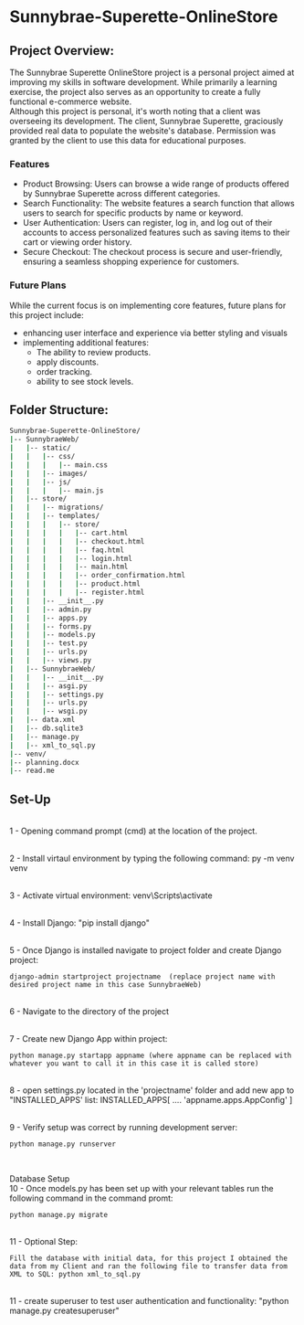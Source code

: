 # Sunnybrae-Superette-OnlineStore

## Project Overview:

The Sunnybrae Superette OnlineStore project is a personal project aimed at improving my skills in software development. While primarily a learning exercise, the project also serves as an opportunity to create a fully functional e-commerce website.
<br>
Although this project is personal, it's worth noting that a client was overseeing its development. The client, Sunnybrae Superette, graciously provided real data to populate the website's database. Permission was granted by the client to use this data for educational purposes.

### Features 
- Product Browsing: Users can browse a wide range of products offered by Sunnybrae Superette across different categories.
- Search Functionality: The website features a search function that allows users to search for specific products by name or keyword.
- User Authentication: Users can register, log in, and log out of their accounts to access personalized features such as saving items to their cart or viewing order history.
- Secure Checkout: The checkout process is secure and user-friendly, ensuring a seamless shopping experience for customers.

### Future Plans 

While the current focus is on implementing core features, future plans for this project include:

- enhancing user interface and experience via better styling and visuals
- implementing additional features:
    - The ability to review products. 
    - apply discounts. 
    - order tracking. 
    - ability to see stock levels.

## Folder Structure:
```bash
Sunnybrae-Superette-OnlineStore/
|-- SunnybraeWeb/
|   |-- static/
|   |   |-- css/
|   |   |   |-- main.css
|   |   |-- images/
|   |   |-- js/
|   |   |   |-- main.js
|   |-- store/
|   |   |-- migrations/
|   |   |-- templates/
|   |   |   |-- store/
|   |   |   |   |-- cart.html
|   |   |   |   |-- checkout.html
|   |   |   |   |-- faq.html
|   |   |   |   |-- login.html
|   |   |   |   |-- main.html
|   |   |   |   |-- order_confirmation.html
|   |   |   |   |-- product.html
|   |   |   |   |-- register.html
|   |   |-- __init__.py
|   |   |-- admin.py
|   |   |-- apps.py
|   |   |-- forms.py
|   |   |-- models.py
|   |   |-- test.py
|   |   |-- urls.py
|   |   |-- views.py
|   |-- SunnybraeWeb/
|   |   |-- __init__.py
|   |   |-- asgi.py
|   |   |-- settings.py
|   |   |-- urls.py
|   |   |-- wsgi.py
|   |-- data.xml
|   |-- db.sqlite3
|   |-- manage.py
|   |-- xml_to_sql.py
|-- venv/
|-- planning.docx
|-- read.me
```


## Set-Up

<br> 1 - Opening command prompt (cmd) at the location of the project.

<br> 2 - Install virtaul environment by typing the following command: 
    py -m venv venv

<br> 3 - Activate virtual environment: 
    venv\Scripts\activate 

<br> 4 - Install Django: "pip install django" 

<br> 5 - Once Django is installed navigate to project folder and create Django project: 

    django-admin startproject projectname  (replace project name with desired project name in this case SunnybraeWeb)

<br> 6 - Navigate to the directory of the project

<br> 7 - Create new Django App within project: 
    
    python manage.py startapp appname (where appname can be replaced with whatever you want to call it in this case it is called store)

<br> 8 - open settings.py located in the 'projectname' folder and add new app to "INSTALLED_APPS' list: INSTALLED_APPS[
    ....
    'appname.apps.AppConfig'
]

<br> 9 - Verify setup was correct by running development server: 

    python manage.py runserver

<br>

Database Setup
<br> 10 - Once models.py has been set up with your relevant tables run the following command in the command promt: 

    python manage.py migrate

<br> 11 - Optional Step: 

    Fill the database with initial data, for this project I obtained the data from my Client and ran the following file to transfer data from XML to SQL: python xml_to_sql.py 

<br> 11 - create superuser to test user authentication and functionality: "python manage.py createsuperuser" 